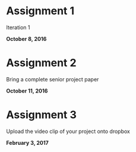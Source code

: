 <!DOCTYPE html>
<html>
<body>
 <div itemscope itemtype="http://schema.org/Event">
        <h1 itemprop ="name"><strong>Assignment 1</strong></h1> 
        <p itemprop="description">Iteration 1</p>
        <b itemprop="endDate" Due Date: datetime="2016-10-05"> October 8, 2016</b>
 </div>     
  <div itemscope itemtype="http://schema.org/Event">
        <h1 itemprop ="name"><strong>Assignment 2</strong></h1>
        <p itemprop="description">Bring a complete senior project paper</p>
        <b itemprop="endDate" Due Date: datetime="2016-10-11">October 11, 2016</b>
  </div>
 <div itemscope itemtype ="http://schema.org/Event">
        <h1 itemprop ="name"><strong>Assignment 3</strong></h1>
        <p itemprop="description">Upload the video clip of your project onto dropbox</p>
        <b itemprop="endDate": Due Date: datetime="2017-02-03">February 3, 2017</b>
        
 </div>
</body>
</html>
